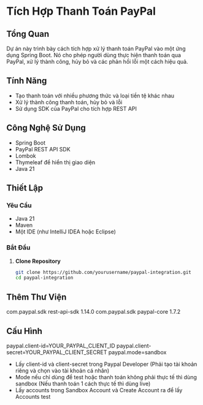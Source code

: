 # Tích Hợp Thanh Toán PayPal

## Tổng Quan

Dự án này trình bày cách tích hợp xử lý thanh toán PayPal vào một ứng dụng Spring Boot. Nó cho phép người dùng thực hiện thanh toán qua PayPal, xử lý thành công, hủy bỏ và các phản hồi lỗi một cách hiệu quả.

## Tính Năng

- Tạo thanh toán với nhiều phương thức và loại tiền tệ khác nhau
- Xử lý thành công thanh toán, hủy bỏ và lỗi
- Sử dụng SDK của PayPal cho tích hợp REST API

## Công Nghệ Sử Dụng

- Spring Boot
- PayPal REST API SDK
- Lombok
- Thymeleaf để hiển thị giao diện
- Java 21

## Thiết Lập

### Yêu Cầu

- Java 21
- Maven
- Một IDE (như IntelliJ IDEA hoặc Eclipse)

### Bắt Đầu

1. **Clone Repository**

   ```bash
   git clone https://github.com/yourusername/paypal-integration.git
   cd paypal-integration

## Thêm Thư Viện
<dependency>
    <groupId>com.paypal.sdk</groupId>
    <artifactId>rest-api-sdk</artifactId>
    <version>1.14.0</version>
</dependency>

<dependency>
    <groupId>com.paypal.sdk</groupId>
    <artifactId>paypal-core</artifactId>
    <version>1.7.2</version>
</dependency>

## Cấu Hình
paypal.client-id=YOUR_PAYPAL_CLIENT_ID
paypal.client-secret=YOUR_PAYPAL_CLIENT_SECRET
paypal.mode=sandbox

- Lấy client-id và client-secret trong Paypal Developer (Phải tạo tài khoản riêng và chọn vào tài khoản cá nhân)
- Mode nếu chỉ dùng để test hoặc thanh toán không phải thực tế thì dùng sandbox (Nếu thanh toán 1 cách thực tế thì dùng live)
- Lấy accounts trong Sandbox Account và Create Account ra để lấy Accounts test
